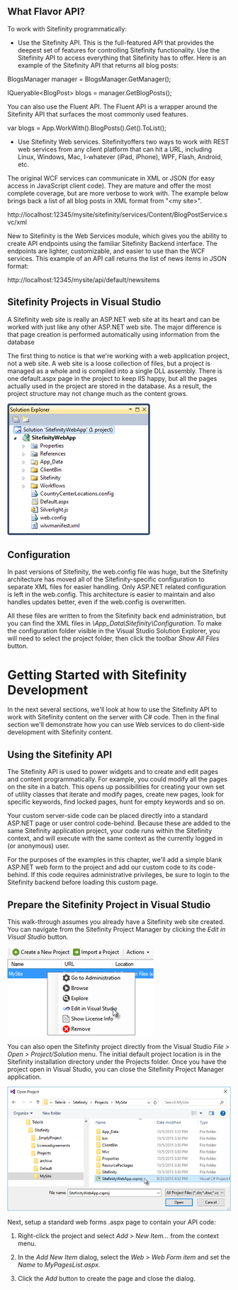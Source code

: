 What Flavor API?
----------------

To work with Sitefinity programmatically:

-   Use the Sitefinity API. This is the full-featured API that provides the deepest set of features for controlling Sitefinity functionality. Use the Sitefinity API to access everything that Sitefinity has to offer. Here is an example of the Sitefinity API that returns all blog posts:

BlogsManager manager = BlogsManager.GetManager();

IQueryable\<BlogPost\> blogs = manager.GetBlogPosts();

You can also use the Fluent API. The Fluent API is a wrapper around the
Sitefinity API that surfaces the most commonly used features.

var blogs = App.WorkWith().BlogPosts().Get().ToList();

-   Use Sitefinity Web services. Sitefinityoffers two ways to work with REST web services from any client platform that can hit a URL, including Linux, Windows, Mac, I-whatever (iPad, iPhone), WPF, Flash, Android, etc.

 The original WCF services can communicate in XML or JSON (for easy access in JavaScript client code). They are mature and offer the most complete coverage, but are more verbose to work with. The example below brings back a list of all blog posts in XML format from \"\<my site\>\".

http://localhost:12345/mysite/sitefinity/services/Content/BlogPostService.svc/xml

New to Sitefinity is the Web Services module, which gives you the ability to create API endpoints using the familiar Sitefinity Backend interface. The endpoints are lighter, customizable, and easier to use than the WCF services. This example of an API call returns the list of news items in JSON format:

http://localhost:12345/mysite/api/default/newsitems

Sitefinity Projects in Visual Studio
------------------------------------

A Sitefinity web site is really an ASP.NET web site at its heart and can
be worked with just like any other ASP.NET web site. The major
difference is that page creation is performed automatically using
information from the database

The first thing to notice is that we're working with a web application
project, not a web site. A web site is a loose collection of files, but
a project is managed as a whole and is compiled into a single DLL
assembly. There is one default.aspx page in the project to keep IIS
happy, but all the pages actually used in the project are stored in the
database. As a result, the project structure may not change much as the
content grows.

![](../media/image1.png)

Configuration
-------------

In past versions of Sitefinity, the web.config file was huge, but the
Sitefinity architecture has moved all of the Sitefinity-specific
configuration to separate XML files for easier handling. Only ASP.NET
related configuration is left in the web.config. This architecture is
easier to maintain and also handles updates better, even if the
web.config is overwritten.

All these files are written to from the Sitefinity back end
administration, but you can find the XML files in
*\\App\_Data\\Sitefinity\\Configuration*. To make the configuration
folder visible in the Visual Studio Solution Explorer, you will need to
select the project folder, then click the toolbar *Show All Files*
button.

Getting Started with Sitefinity Development
===========================================

In the next several sections, we'll look at how to use the Sitefinity
API to work with Sitefinity content on the server with C\# code. Then in
the final section we'll demonstrate how you can use Web services to do
client-side development with Sitefinity content.

Using the Sitefinity API
------------------------

The Sitefinity API is used to power widgets and to create and edit pages
and content programmatically. For example, you could modify all the
pages on the site in a batch. This opens up possibilities for creating
your own set of utility classes that iterate and modify pages, create
new pages, look for specific keywords, find locked pages, hunt for empty
keywords and so on.

Your custom server-side code can be placed directly into a standard
ASP.NET page or user control code-behind. Because these are added to the
same Sitefinity application project, your code runs within the
Sitefinity context, and will execute with the same context as the
currently logged in (or anonymous) user.

For the purposes of the examples in this chapter, we'll add a simple
blank ASP.NET web form to the project and add our custom code to its
code-behind. If this code requires administrative privileges, be sure to
login to the Sitefinity backend before loading this custom page.

Prepare the Sitefinity Project in Visual Studio
-----------------------------------------------

This walk-through assumes you already have a Sitefinity web site
created. You can navigate from the Sitefinity Project Manager by
clicking the *Edit in Visual Studio* button.

![](../media/image2.png)

You can also open the Sitefinity project directly from the Visual Studio
*File \> Open \> Project/Solution* menu. The initial default project
location is in the Sitefinity installation directory under the Projects
folder. Once you have the project open in Visual Studio, you can close
the Sitefinity Project Manager application.

![](../media/image3.png)

Next, setup a standard web forms .aspx page to contain your API code:

1.  Right-click the project and select *Add \> New Item\...* from the context menu.

2.  In the *Add New Item* dialog, select the *Web \> Web Form item* and set the *Name* to *MyPagesList.aspx*.

3.  Click the *Add* button to create the page and close the dialog.